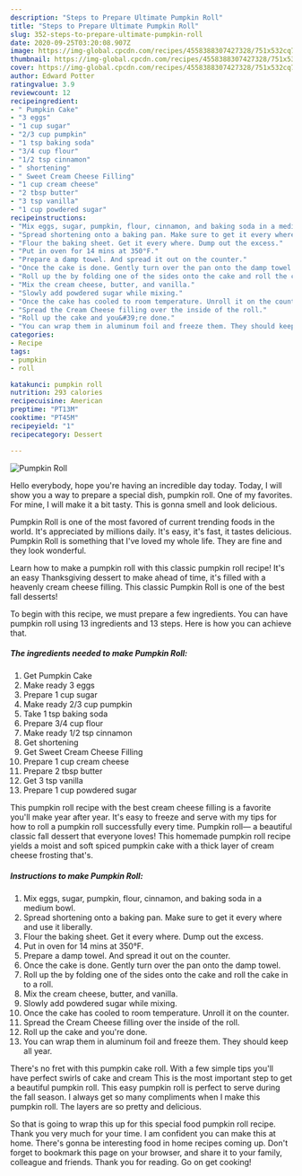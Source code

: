 ```yaml
---
description: "Steps to Prepare Ultimate Pumpkin Roll"
title: "Steps to Prepare Ultimate Pumpkin Roll"
slug: 352-steps-to-prepare-ultimate-pumpkin-roll
date: 2020-09-25T03:20:08.907Z
image: https://img-global.cpcdn.com/recipes/4558388307427328/751x532cq70/pumpkin-roll-recipe-main-photo.jpg
thumbnail: https://img-global.cpcdn.com/recipes/4558388307427328/751x532cq70/pumpkin-roll-recipe-main-photo.jpg
cover: https://img-global.cpcdn.com/recipes/4558388307427328/751x532cq70/pumpkin-roll-recipe-main-photo.jpg
author: Edward Potter
ratingvalue: 3.9
reviewcount: 12
recipeingredient:
- " Pumpkin Cake"
- "3 eggs"
- "1 cup sugar"
- "2/3 cup pumpkin"
- "1 tsp baking soda"
- "3/4 cup flour"
- "1/2 tsp cinnamon"
- " shortening"
- " Sweet Cream Cheese Filling"
- "1 cup cream cheese"
- "2 tbsp butter"
- "3 tsp vanilla"
- "1 cup powdered sugar"
recipeinstructions:
- "Mix eggs, sugar, pumpkin, flour, cinnamon, and baking soda in a medium bowl."
- "Spread shortening onto a baking pan. Make sure to get it every where and use it liberally."
- "Flour the baking sheet. Get it every where. Dump out the excess."
- "Put in oven for 14 mins at 350°F."
- "Prepare a damp towel. And spread it out on the counter."
- "Once the cake is done. Gently turn over the pan onto the damp towel."
- "Roll up the by folding one of the sides onto the cake and roll the cake in to a roll."
- "Mix the cream cheese, butter, and vanilla."
- "Slowly add powdered sugar while mixing."
- "Once the cake has cooled to room temperature. Unroll it on the counter."
- "Spread the Cream Cheese filling over the inside of the roll."
- "Roll up the cake and you&#39;re done."
- "You can wrap them in aluminum foil and freeze them. They should keep all year."
categories:
- Recipe
tags:
- pumpkin
- roll

katakunci: pumpkin roll 
nutrition: 293 calories
recipecuisine: American
preptime: "PT13M"
cooktime: "PT45M"
recipeyield: "1"
recipecategory: Dessert

---
```



![Pumpkin Roll](https://img-global.cpcdn.com/recipes/4558388307427328/751x532cq70/pumpkin-roll-recipe-main-photo.jpg)

Hello everybody, hope you're having an incredible day today. Today, I will show you a way to prepare a special dish, pumpkin roll. One of my favorites. For mine, I will make it a bit tasty. This is gonna smell and look delicious.

Pumpkin Roll is one of the most favored of current trending foods in the world. It's appreciated by millions daily. It's easy, it's fast, it tastes delicious. Pumpkin Roll is something that I've loved my whole life. They are fine and they look wonderful.

Learn how to make a pumpkin roll with this classic pumpkin roll recipe! It&#39;s an easy Thanksgiving dessert to make ahead of time, it&#39;s filled with a heavenly cream cheese filling. This classic Pumpkin Roll is one of the best fall desserts!


To begin with this recipe, we must prepare a few ingredients. You can have pumpkin roll using 13 ingredients and 13 steps. Here is how you can achieve that.

<!--inarticleads1-->

##### The ingredients needed to make Pumpkin Roll:

1. Get  Pumpkin Cake
1. Make ready 3 eggs
1. Prepare 1 cup sugar
1. Make ready 2/3 cup pumpkin
1. Take 1 tsp baking soda
1. Prepare 3/4 cup flour
1. Make ready 1/2 tsp cinnamon
1. Get  shortening
1. Get  Sweet Cream Cheese Filling
1. Prepare 1 cup cream cheese
1. Prepare 2 tbsp butter
1. Get 3 tsp vanilla
1. Prepare 1 cup powdered sugar


This pumpkin roll recipe with the best cream cheese filling is a favorite you&#39;ll make year after year. It&#39;s easy to freeze and serve with my tips for how to roll a pumpkin roll successfully every time. Pumpkin roll— a beautiful classic fall dessert that everyone loves! This homemade pumpkin roll recipe yields a moist and soft spiced pumpkin cake with a thick layer of cream cheese frosting that&#39;s. 

<!--inarticleads2-->

##### Instructions to make Pumpkin Roll:

1. Mix eggs, sugar, pumpkin, flour, cinnamon, and baking soda in a medium bowl.
1. Spread shortening onto a baking pan. Make sure to get it every where and use it liberally.
1. Flour the baking sheet. Get it every where. Dump out the excess.
1. Put in oven for 14 mins at 350°F.
1. Prepare a damp towel. And spread it out on the counter.
1. Once the cake is done. Gently turn over the pan onto the damp towel.
1. Roll up the by folding one of the sides onto the cake and roll the cake in to a roll.
1. Mix the cream cheese, butter, and vanilla.
1. Slowly add powdered sugar while mixing.
1. Once the cake has cooled to room temperature. Unroll it on the counter.
1. Spread the Cream Cheese filling over the inside of the roll.
1. Roll up the cake and you&#39;re done.
1. You can wrap them in aluminum foil and freeze them. They should keep all year.


There&#39;s no fret with this pumpkin cake roll. With a few simple tips you&#39;ll have perfect swirls of cake and cream This is the most important step to get a beautiful pumpkin roll. This easy pumpkin roll is perfect to serve during the fall season. I always get so many compliments when I make this pumpkin roll. The layers are so pretty and delicious. 

So that is going to wrap this up for this special food pumpkin roll recipe. Thank you very much for your time. I am confident you can make this at home. There's gonna be interesting food in home recipes coming up. Don't forget to bookmark this page on your browser, and share it to your family, colleague and friends. Thank you for reading. Go on get cooking!

